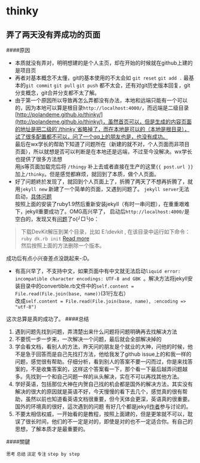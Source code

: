thinky
======


弄了两天没有弄成功的页面  
---------------------------

####原因  
+ 本质就没有弄对，明明想建的是个人主页，却在开始的时候就在github上建的是项目页  
+ 再者对基本概念不太懂，git的基本使用的不太会如 `git reset`  `git add .` 最基本的`git commit` `git pull`  `git push` 都不太会，还有对git历史版本回复，git分支概念，git合并分支都不太了解。  
+ 由于第一个原因所以导致再怎么弄都没有办法，本地和远端只能有一个可以的，因为本地可以算是根目录`http://localhost:4000/`，而远端是二级目录[http://polandeme.github.io/thinky/](http://polandeme.github.io/thinky/)，虽然首页可以，但是生成的内容页面的地址是把二级的`/thinky`省略掉了，而在本地是可以的（本地是根目录），试了很多配置都不可以，问了一个qq上的朋友也是，也没有成功。  
最后在wx学长的帮助下知道了问题所在（新建的就不对，个人页面而非项目页面），所以就想是否可以判断是在本地还是远端，不过至今没解决。wx学长也提供了很多方法想  
用js等页面加载完后将 `/thingy` 补上去或者直接在生产的这里`{{ post.url }}`加上`/thinky`。但是感觉都麻烦，就回到了本质，做个人页面。  
+ 好了问题終於发现了，就回到个人页面上了，折腾了两天了不想再折腾了，就用`jekyll new` 新建了一个简单的页面，又遇到问题了。
`jekyll server`无法启动，[具体问题](http://stackoverflow.com/questions/16498287/jekyll-liquid-exception-cannot-load-such-file-yajl-2-0-yajl)  
按照上面的安装了ruby1.9然后重新安装jekyll（有时一串问题），在重重艰难下，jekyll重要成功了。OMG高兴早了，
启动后`http://localhost:4000/`是空白的，发现又有[问题](https://github.com/mojombo/jekyll/issues/1376)了o(╯□╰)o：  

> 下载DevKit解压到某个目录，比如 E:\devkit , 在该目录中运行如下命令：
  ` ruby dk.rb init `
  [Read more](http://blog.chengyunfeng.com/?p=437#ixzz2dS2CEetk)  
> 然后按照上面的方法删除一个版本。  

成功后有点小兴奋差点没跳起来-:D。  

+ 有高兴早了，不支持中文，如果页面中有中文就无法启动`liquid error: incompatible character encodings: UTF-8 and GBK `。解决方法将jekyll安装目录中的convertible.rb文件中的`self.content = File.read(File.join(base, name))`(31行左右）  
改成`self.content = File.read(File.join(base, name), :encoding => "utf-8")`

这次总算是真的成功了。
####总结  

1. 遇到问题先找到问题，弄清楚出来什么问题将问题明确再去找解决方法  
2. 不要慌一步一步来，一次解决一个问题，最后就会全部解决掉的
3. 学会看文档，看别人的方法，昨天问的朋友是个就业的大神，问他的时候，他不是急于回答而是自己先找打方法，他给我发了github issue上的和我一样的问题，感觉很有帮助。仔细分析，看到别人的答案不要一闪而过，你是来找答案的，不是收集答案的，这样这个答案看一下，那个看一下最后越弄问题越多。先找到一个和自己问题一样的从头解决，实在不可以再找其他方法。
4. 学好英语，包括那位大神在内贺自己找的机会都是国外的解决方法，其实没有解决的很大的原因就是英语不好，今天慢慢的看下去几个，感觉真的很有帮助，虽然以前也知道看英语文档很重要，但今天体会更深，英语真的很重要。国外的环境真的很好，這次遇到的问题 有好几个都是jekyll[作者](https://github.com/parkr)参与讨论的。  
5. 不要太相信权威，一开始看的是教程，按照上面建的，但是更笨就不可以，耽误了很长时间，他们的不一定是对的，即使是对的也不一定适合你。有自己的思想，了解本质才是最重要的。  

####關鍵

`思考` `总结` `淡定` `专注`  `step by step`



